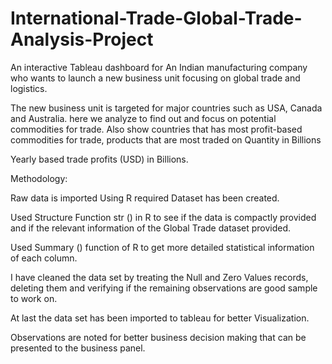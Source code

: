 # International-Trade-Global-Trade-Analysis-Project

An interactive Tableau dashboard for An Indian manufacturing company who wants to launch a new business unit focusing on global trade and logistics.

The new business unit is targeted for major countries such as USA, Canada and Australia. here we analyze to find out and focus on potential commodities for trade. Also show countries that has most profit-based commodities for trade, products that are most traded on Quantity in Billions

Yearly based trade profits (USD) in Billions.

Methodology:

Raw data is imported Using R required Dataset has been created.

Used Structure Function str () in R to see if the data is compactly provided and if the relevant information of the Global Trade dataset provided.

Used Summary () function of R to get more detailed statistical information of each column.

I have cleaned the data set by treating the Null and Zero Values records, deleting them and verifying if the remaining observations are good sample to work on.

At last the data set has been imported to tableau for better Visualization.

Observations are noted for better business decision making that can be presented to the business panel.
